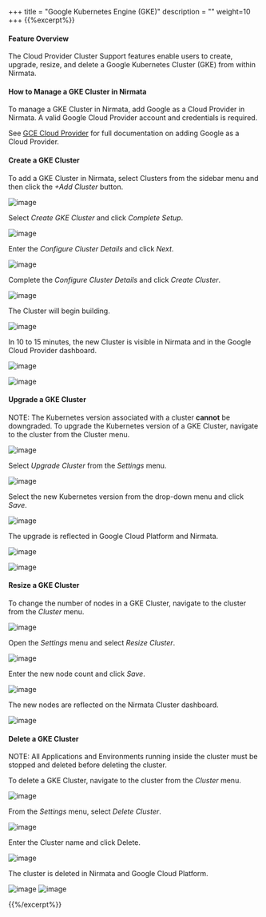 +++
title = "Google Kubernetes Engine (GKE)"
description = ""
weight=10
+++
{{%excerpt%}}
#### Feature Overview

The Cloud Provider Cluster Support features enable users to create,  upgrade, resize, and delete a Google Kubernetes Cluster (GKE) from within Nirmata.

#### How to Manage a GKE Cluster in Nirmata

To manage a GKE Cluster in Nirmata, add Google as a Cloud Provider in Nirmata. A valid Google Cloud Provider account and credentials is required.

See [GCE Cloud Provider](https://docs.nirmata.io/cloudproviders/gce_cloud_provider/) for full documentation on adding Google as a Cloud Provider.

#### Create a GKE Cluster

To add a GKE Cluster in Nirmata, select Clusters from the sidebar menu and then click the *+Add Cluster* button.

![image](/images/gke-1.png)

Select *Create GKE Cluster* and click *Complete Setup*.

![image](/images/gke-2.png)

Enter the *Configure Cluster Details* and click *Next*.

![image](/images/gke-3.png)

Complete the *Configure Cluster Details* and click *Create Cluster*.

![image](/images/gke-4.png)

The Cluster will begin building.

![image](/images/gke-5.png)

In 10 to 15 minutes, the new Cluster is visible in Nirmata and in the Google Cloud Provider dashboard.

![image](/images/gke-6.png)

![image](/images/gke-7.png)

#### Upgrade a GKE Cluster

NOTE: The Kubernetes version associated with a cluster **cannot** be downgraded.
To upgrade the Kubernetes version of a GKE Cluster, navigate to the cluster from the Cluster menu.

![image](/images/gke-8.png)

Select *Upgrade Cluster*  from the *Settings* menu.

![image](/images/gke-9.png)

Select the new Kubernetes version from the drop-down menu and click *Save*.

![image](/images/gke-10.png)

The upgrade is reflected in Google Cloud Platform and Nirmata.

![image](/images/gke-11.png)

![image](/images/gke-12.png)

#### Resize a GKE Cluster

To change the number of nodes in a GKE Cluster, navigate to the cluster from the *Cluster* menu.

![image](/images/gke-13.png)

Open the *Settings* menu and select *Resize Cluster*.

![image](/images/gke-14.png)

Enter the new node count and click *Save*.

![image](/images/gke-15.png)

The new nodes are reflected on the Nirmata Cluster dashboard.

![image](/images/gke-16.png)

#### Delete a GKE Cluster

NOTE: All Applications and Environments running inside the cluster must be stopped and deleted before deleting the cluster.

To delete a GKE Cluster, navigate to the cluster from the *Cluster* menu.

![image](/images/gke-17.png)

From the *Settings* menu, select *Delete Cluster*.

![image](/images/gke-18.png)

Enter the Cluster name and click Delete.

![image](/images/gke-19.png)

The cluster is deleted in Nirmata and Google Cloud Platform.

![image](/images/gke-20.png)
![image](/images/gke-21.png)

{{%/excerpt%}}
